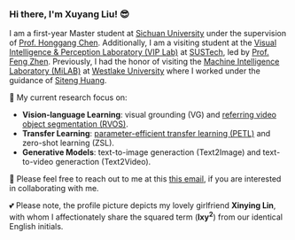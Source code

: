### Hi there, I'm Xuyang Liu! :sunglasses:

I am a first-year Master student at [Sichuan University](https://www.scu.edu.cn/) under the supervision of [Prof. Honggang Chen](https://sites.google.com/view/honggangchen/). Additionally, I am a visiting student at the [Visual Intelligence & Perception Laboratory (VIP Lab)](https://zhengfenglab.com/) at [SUSTech](https://www.sustech.edu.cn/en/), led by [Prof. Feng Zhen](https://faculty.sustech.edu.cn/?tagid=fengzheng&go=1&iscss=1&snapid=1&lang=en). Previously, I had the honor of visiting the [Machine Intelligence Laboratory (MiLAB)](https://milab.westlake.edu.cn/) at [Westlake University](https://www.westlake.edu.cn/) where I worked under the guidance of [Siteng Huang](https://kyonhuang.top/).

:pushpin: My current research focus on:
* **Vision-language Learning**: visual grounding (VG) and [referring video object segmentation (RVOS)](https://github.com/gaomingqi/Awesome-Video-Object-Segmentation).
* **Transfer Learning**: [parameter-efficient transfer learning (PETL)](https://github.com/xuyang-liu16/Awesome-Parameter-Efficient-Transfer-Learning) and zero-shot learning (ZSL).
* **Generative Models**: text-to-image generaction (Text2Image) and text-to-video generaction (Text2Video).

:raised_hands: Please feel free to reach out to me at this [this email](liuxuyang@stu.scu.edu.cn), if you are interested in collaborating with me.

:two_hearts: Please note, the profile picture depicts my lovely girlfriend **Xinying Lin**, with whom I affectionately share the squared term (**lxy<sup>2</sup>**) from our identical English initials.
